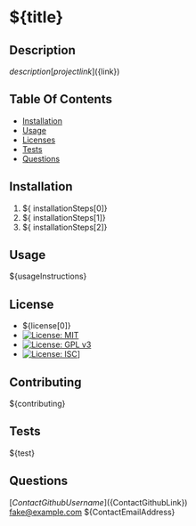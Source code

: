 # ${title}

## Description
${description}  
[project link](${link})

## Table Of Contents
* [Installation](#user-content-installation)
* [Usage](#user-content-usage)
* [Licenses](#user-content-licenses)
* [Tests](#user-content-tests)
* [Questions](#user-content-questions)

## Installation
1. ${ installationSteps[0]}
2. ${ installationSteps[1]}
3. ${ installationSteps[2]}

## Usage
${usageInstructions}

## License
* ${license[0]}
* [![License: MIT](https://img.shields.io/badge/License-MIT-yellow.svg)](https://opensource.org/licenses/MIT)
* [![License: GPL v3](https://img.shields.io/badge/License-GPLv3-blue.svg)](https://www.gnu.org/licenses/gpl-3.0)
* [![License: ISC](https://img.shields.io/badge/License-ISC-blue.svg)](https://opensource.org/licenses/ISC)]

## Contributing
${contributing}

## Tests
${test}

## Questions

[${ContactGithubUsername}](${ContactGithubLink})  
<fake@example.com> ${ContactEmailAddress}




